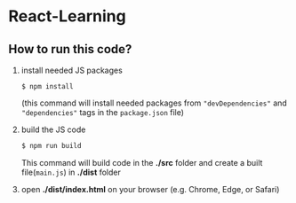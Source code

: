 # React-Learning

## How to run this code?

1. install needed JS packages 
    ```
    $ npm install
    ```
    (this command will install needed packages from `"devDependencies"` and `"dependencies"` tags in the `package.json` file)

2. build the JS code
    ``` bash
    $ npm run build
    ```
    This command will build code in the **./src** folder and create a built file(`main.js`) in **./dist** folder

3. open **./dist/index.html** on your browser (e.g. Chrome, Edge, or Safari)